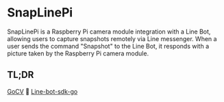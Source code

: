 # SnapLinePi
SnapLinePi is a Raspberry Pi camera module integration with a Line Bot, allowing users to capture snapshots remotely via Line messenger. When a user sends the command "Snapshot" to the Line Bot, it responds with a picture taken by the Raspberry Pi camera module.

## TL;DR
[GoCV](https://github.com/hybridgroup/gocv) 🤝 [Line-bot-sdk-go](https://github.com/line/line-bot-sdk-go)
